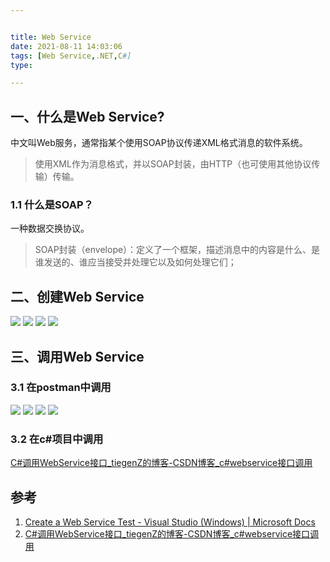 ```yaml
---


title: Web Service
date: 2021-08-11 14:03:06
tags: [Web Service,.NET,C#]
type:

---
```



## 一、什么是Web Service?

中文叫Web服务，通常指某个使用SOAP协议传递XML格式消息的软件系统。

> 使用XML作为消息格式，并以SOAP封装，由HTTP（也可使用其他协议传输）传输。


### 1.1 什么是SOAP？

一种数据交换协议。

> SOAP封装（envelope）：定义了一个框架，描述消息中的内容是什么、是谁发送的、谁应当接受并处理它以及如何处理它们；



## 二、创建Web Service

![](https://gitee.com/qiebzps/pic/raw/master/img/20210813001234.png#alt=)
![](https://gitee.com/qiebzps/pic/raw/master/img/20210813001256.png#alt=)
![](https://gitee.com/qiebzps/pic/raw/master/img/20210813001324.png#alt=)
![](https://gitee.com/qiebzps/pic/raw/master/img/20210813001332.png#alt=)


## 三、调用Web Service


### 3.1 在postman中调用

![](https://gitee.com/qiebzps/pic/raw/master/img/20210813001423.png#alt=)
![](https://gitee.com/qiebzps/pic/raw/master/img/20210813001428.png#alt=)
![](https://gitee.com/qiebzps/pic/raw/master/img/20210813001437.png#alt=)
![](https://gitee.com/qiebzps/pic/raw/master/img/20210813001449.png#alt=)


### 3.2 在c#项目中调用

[C#调用WebService接口_tiegenZ的博客-CSDN博客_c#webservice接口调用](https://blog.csdn.net/tiegenZ/article/details/79927670)


## 参考

1. [Create a Web Service Test - Visual Studio (Windows) | Microsoft Docs](https://docs.microsoft.com/en-us/visualstudio/test/how-to-create-a-web-service-test?view=vs-2019#to-create-a-simple-web-service)
2. [C#调用WebService接口_tiegenZ的博客-CSDN博客_c#webservice接口调用](https://blog.csdn.net/tiegenZ/article/details/79927670)
